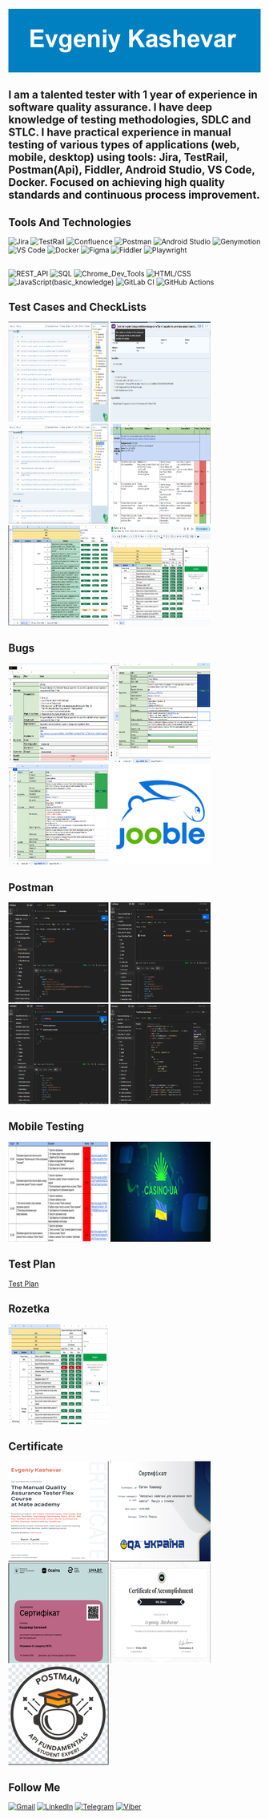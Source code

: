 ![](https://github.com/Qipy87/Qipy87/blob/main/assets/Evgeniy%20Kashevar.png)

## I am a talented tester with 1 year of experience in software quality assurance. I have deep knowledge of testing methodologies, SDLC and STLC. I have practical experience in manual testing of various types of applications (web, mobile, desktop) using tools: Jira, TestRail, Postman(Api), Fiddler, Android Studio, VS Code, Docker. Focused on achieving high quality standards and continuous process improvement.


## Tools And Technologies
![Jira](https://img.shields.io/badge/Jira-black?style=for-the-bange&logo=jira&logoColor=217CF5)
![TestRail](https://img.shields.io/badge/TestRail-black?style=for-the-bange&logo=testrail&logoColor=65C179)
![Confluence](https://img.shields.io/badge/Confluence-black?style=for-the-bange&logo=Confluence&logoColor=1868DB)
![Postman](https://img.shields.io/badge/Postman-black?style=for-the-bange&logo=Postman&logoColor=FF6C37)
![Android Studio](https://img.shields.io/badge/Android_Studio-black?style=for-the-bange&logo=Android&logoColor=50AF55)
![Genymotion](https://img.shields.io/badge/Genymotion-black?style=for-the-bange&logo=Genymotion&logoColor=A6246E)
![VS Code](https://img.shields.io/badge/VS_Code-black?style=for-the-bange&logo=Vimeo&logoColor=0083D0)
![Docker](https://img.shields.io/badge/Docker-black?style=for-the-bange&logo=Docker&logoColor=1D63ED)
![Figma](https://img.shields.io/badge/Figma-black?style=for-the-bange&logo=Figma&logoColor=F24E1E)
![Fiddler](https://img.shields.io/badge/Fiddler-black?style=for-the-bange&logo=Fiddler&logoColor=0084FF)
![Playwright](https://img.shields.io/badge/Playwright-black?style=for-the-bange&logo=Playwright&logoColor=0083D0)
##
![REST_API](https://img.shields.io/badge/Rest_API-black)
![SQL](https://img.shields.io/badge/SQL-black)
![Chrome_Dev_Tools](https://img.shields.io/badge/Chrome_Dev_Tools-black)
![HTML/CSS](https://img.shields.io/badge/HTML/CSS-black)
![JavaScript(basic_knowledge)](https://img.shields.io/badge/JavaScript(basic_knowledge)-black)
![GitLab CI](https://img.shields.io/badge/GitLab_CI-black)
![GitHub Actions](https://img.shields.io/badge/GitHub_Actions-black)

## Test Cases and CheckLists
<img src="https://github.com/Qipy87/Qipy87/blob/main/TestCases/2024-12-21_22-28.png" width="200" height="200">  <img src="https://github.com/Qipy87/Qipy87/blob/main/TestCases/2024-12-21_23-12.png"  width="200" height="200">  <img src="https://github.com/Qipy87/Qipy87/blob/main/TestCases/2024-12-21_23-00.png"  width="200" height="200">  <img src="https://github.com/Qipy87/Qipy87/blob/main/TestCases/2024-12-21_23-28.png"  width="200" height="200">
<img src="https://github.com/Qipy87/Qipy87/blob/main/TestCases/2024-12-21_23-32.png"  width="200" height="200">  [<img src="https://github.com/Qipy87/Qipy87/blob/main/Checklist/2025-02-23_20-46.png" width="200" height="200">](https://docs.google.com/spreadsheets/d/1yBowNbMginelLjeQcn_ErXrTB2Apob9m3lgYOmJFri4/edit?usp=sharing "Ckecklist Rozetka, Click to full version")


## Bugs
<img src="https://github.com/Qipy87/Qipy87/blob/main/Bugs/2024-12-21_23-21.png"  width="200" height="200">  <img src="https://github.com/Qipy87/Qipy87/blob/main/Bugs/2024-12-21_23-39.png"  width="200" height="200">  <img src="https://github.com/Qipy87/Qipy87/blob/main/Bugs/2024-12-21_23-46.png"  width="200" height="200"> [![Bug](https://github.com/Qipy87/Qipy87/blob/main/Bugs/images%20(1).png)](https://docs.google.com/spreadsheets/d/13TA0RVe0CKpohoRpeONSwdRxXEESU9zy2KG4QOJSO4I/edit?usp=sharing, "Jooble")

## Postman
<img src="https://github.com/Qipy87/Qipy87/blob/main/Postman%20(API)/2024-12-22_20-24.png"  width="200" height="200">  <img src="https://github.com/Qipy87/Qipy87/blob/main/Postman%20(API)/2024-12-22_20-41.png"  width="200" height="200">  <img src="https://github.com/Qipy87/Qipy87/blob/main/Postman%20(API)/2024-12-22_20-48.png"  width="200" height="200">  <img src="https://github.com/Qipy87/Qipy87/blob/main/Postman%20(API)/2024-12-22_20-58.png"  width="200" height="200">

## Mobile Testing
[![Mobile Testing](https://github.com/Qipy87/Qipy87/blob/main/Mobilt%20Testing/2025-05-17_22-56.png)](https://docs.google.com/spreadsheets/d/1D_fdRVBtDN2lJZFQEYy6ia0sf0N99ARIP5FDQ1wUV1I/edit?usp=sharing, "Logs") [![Casino.ua](https://github.com/Qipy87/Qipy87/blob/main/Mobilt%20Testing/2025-05-17_23-20.png)](https://docs.google.com/spreadsheets/d/16UBaVTN3PzGhFJvmr3B1Jgt0q4hOlGViW83BJIjEYWE/edit?usp=sharing, "Bugs")

## Test Plan
<a href="https://docs.google.com/document/d/1OakQrZTOtEzdq_89dLF3l8NE6SlRGjolT2I2Mq1eKVA/edit?usp=sharing" target="_blank">Test Plan</a>

## Rozetka
[![Checklist](https://github.com/Qipy87/Qipy87/blob/main/Rozetka/2025-04-28_21-33-1.png)](https://docs.google.com/spreadsheets/d/1yBowNbMginelLjeQcn_ErXrTB2Apob9m3lgYOmJFri4/edit?usp=sharing, "Checklist")

## Certificate
[![MateAcademy](https://github.com/Qipy87/Qipy87/blob/main/Certificate/2025-05-10_22-22.png)](https://drive.google.com/file/d/1Vbr0bC7hchIRI8AP2Z0m4ZqTE6067XVs/view?usp=sharing, "MateAcademy") [![QA Україна](https://github.com/Qipy87/Qipy87/blob/main/Certificate/2025-05-10_22-40.png)](https://drive.google.com/file/d/10CCjHRP5ZoTjxHoxoEgzx9RTrGJ9T38p/view?usp=sharing, "QA Україна") [![Дія](https://github.com/Qipy87/Qipy87/blob/main/Certificate/2025-05-10_23-12.png)](https://drive.google.com/file/d/1DMX4z60QWv1Scq0UKva28_nMRdSAjRSa/view?usp=sharing, "Дія") [![SQL](https://github.com/Qipy87/Qipy87/blob/main/Certificate/2025-05-10_23-19.png)](https://drive.google.com/file/d/1-c8sPlHvoB3FrTyGrqv7vHzBwmBF-Yv6/view?usp=sharing, "SQL") [![Postman](https://github.com/Qipy87/Qipy87/blob/main/Certificate/2025-05-10_23-24.png)](https://drive.google.com/file/d/125CmDQv3E96CaS-2uqYHiPpsDLsqiDN-/view?usp=sharing, "Postman")

## Follow Me
[![Gmail](https://img.shields.io/badge/Gmail-black?style=for-the-bange&logo=Gmail&logoColor=EA4335)](mailto:qipy1987@gmail.com)
[![LinkedIn](https://img.shields.io/badge/LinkedIn-black?style=for-the-bange&logo=LinkedIn&logoColor=0A66C2)](https://www.linkedin.com/in/evgeniy-k-2b85bb337)
[![Telegram](https://img.shields.io/badge/Telegram-black?style=for-the-bange&logo=Telegram&logoColor=26A5E4)](https://t.me/Qipy87)
[![Viber](https://img.shields.io/badge/Viber-black?style=for-the-bange&logo=Viber&logoColor=7360F2)](https://msng.link/o?380933721064=vi)
